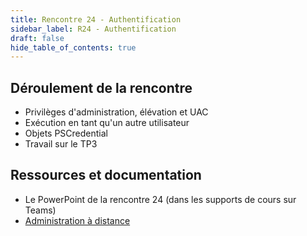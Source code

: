 ```yaml
---
title: Rencontre 24 - Authentification
sidebar_label: R24 - Authentification
draft: false
hide_table_of_contents: true
---
```


## Déroulement de la rencontre

- Privilèges d'administration, élévation et UAC
- Exécution en tant qu'un autre utilisateur
- Objets PSCredential
- Travail sur le TP3
  

## Ressources et documentation

- Le PowerPoint de la rencontre 24 (dans les supports de cours sur Teams)
- [Administration à distance](https://info.cegepmontpetit.ca/3t5-automatisation/notions/windows/winrm#get-credential)

